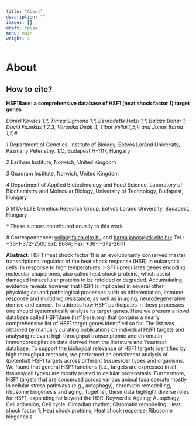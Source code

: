 ```yaml
---
title: "About"
description: ""
images: []
draft: false
menu: main
weight: 3
---
```


# About

## How to cite?

**HSF1Base: a comprehensive database of HSF1 (heat shock factor 1) target genes**

*Dániel Kovács 1,\*, Tímea Sigmond 1,\*, Bernadette Hotzi 1,\*, Balázs Bohár 1, Dávid Fazekas 1,2,3, Veronika Deák 4, Tibor Vellai 1,5,# and János Barna 1,5,#*


*1* Department of Genetics, Institute of Biology, Eötvös Loránd University, Pázmány Péter stny. 1/C, Budapest H-1117, Hungary

*2* Earlham Institute, Norwich, United Kingdom

*3* Quadram Institute, Norwich, United Kingdom

*4* Department of Applied Biotechnology and Food Science, Laboratory of Biochemistry and Molecular Biology, University of Technology, Budapest, Hungary

*5* MTA-ELTE Genetics Research Group, Eötvös Loránd University, Budapest, Hungary

*\** These authors contributed equally to this work

*\#* Correspondence: vellai@falco.elte.hu and barna.janos@ttk.elte.hu; Tel.: +36-1-372-2500 Ext: 8684; Fax: +36-1-372-2641


**Abstract:** HSF1 (heat shock factor 1) is an evolutionarily conserved master transcriptional regulator
of the heat shock response (HSR) in eukaryotic cells. In response to high temperatures, HSF1
upregulates genes encoding molecular chaperones, also called heat shock proteins, which assist
damaged intracellular proteins to be refolded or degraded. Accumulating evidence reveals however
that HSF1 is implicated in several other physiological and pathological processes such as
differentiation, immune response and multidrug resistance, as well as in aging, neurodegenerative
demise and cancer. To address how HSF1 participates in these processes one should systematically
analyse its target genes. Here we present a novel database called HSF1Base (hsf1base.org) that
contains a nearly comprehensive list of HSF1 target genes identified so far. The list was obtained by
manually curating publications on individual HSF1 targets and analysing relevant high throughput
transcriptomic and chromatin immunoprecipitation data derived from the literature and Yeastract
database. To support the biological relevance of HSF1 targets identified by high throughput
methods, we performed an enrichment analysis of (potential) HSF1 targets across different
tissues/cell types and organisms. We found that general HSF1 functions (i.e., targets are expressed
in all tissues/cell types) are mostly related to cellular proteostasis. Furthermore, HSF1 targets that
are conserved across various animal taxa operate mostly in cellular stress pathways (e.g.,
autophagy), chromatin remodelling, ribosome biogenesis and aging. Together, these data highlight
diverse roles for HSF1, expanding far beyond the HSR.
Keywords: Ageing; Autophagy; Cell adhesion; Cell cycle; Circadian rhythm; Chromatin
remodeling; Heat shock factor 1; Heat shock proteins; Heat shock response; Ribosome biogenesis
